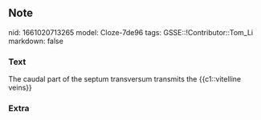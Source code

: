 ## Note
nid: 1661020713265
model: Cloze-7de96
tags: GSSE::!Contributor::Tom_Li
markdown: false

### Text
<div>
  The caudal part of the septum transversum transmits the
  {{c1::vitelline veins}}
</div>

### Extra


